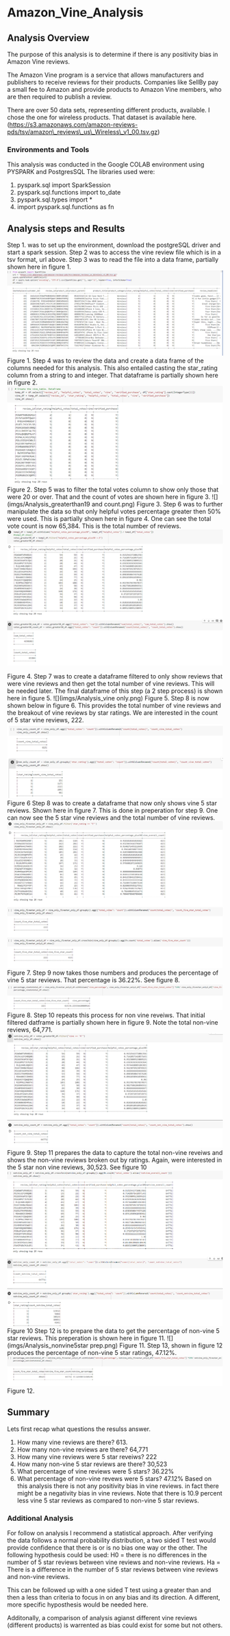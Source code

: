 # Amazon_Vine_Analysis
## Analysis Overview
The purpose of this analysis is to determine if there is any positivity bias in Amazon Vine reviews.

The Amazon Vine program is a service that allows manufacturers and publishers to receive reviews for their products. Companies like SellBy pay a small fee to Amazon and provide products to Amazon Vine members, who are then required to publish a review.

There are over 50 data sets, representing different products, available. I chose the one for wireless products. That dataset is available here. (https://s3.amazonaws.com/amazon-reviews-pds/tsv/amazon\_reviews\_us\_Wireless\_v1_00.tsv.gz)

### Environments and Tools
This analysis was conducted in the Google COLAB environment using PYSPARK and PostgresSQL
The libraries used were:
1. pyspark.sql import SparkSession
2. pyspark.sql.functions import to_date
3. pyspark.sql.types import *
4. import pyspark.sql.functions as fn
## Analysis steps and Results
Step 1. was to set up the environment, download the postgreSQL driver and start a spark session.
Step 2 was to access the vine review file which is in a tsv format, url above.
Step 3 was to read the file into a data frame, partially shown here in figure 1.
![](imgs/Analysis_maindf.png)
Figure 1.
Step 4 was to review the data and create a data frame of the columns needed for this analysis. This also entailed casting the star_rating column from a string to and integer. That dataframe is partially shown here in figure 2.
![](imgs/Analysis_vinedf.png)
Figure 2.
Step 5 was to filter the total votes column to show only those that were 20 or over. That and the count of votes are shown here in figure 3.
![](imgs/Analysis_greaterthan19 and count.png)
Figure 3.
Step 6 was to further manipulate the data so that only helpful votes percentage greater then 50% were used. This is partially shown here in figure 4. One can see the total vote count is now 65,384. This is the total number of reviews.
![](imgs/Analysis_helpfulvotes_greaterthen50.png)

Figure 4.
Step 7 was to create a dataframe filtered to only show reviews that were vine reviews and then get the total number of vine reviews. This will be needed later. The final dataframe of this step (a 2 step process) is shown here in figure 5.
![](imgs/Analysis_vine only.png)
Figure 5.
Step 8 is now shown below in figure 6. This provides the total number of vine reviews and the breakout of vine reviews by star ratings. We are interested in the count of 5 star vine reviews, 222.
![](imgs/Analysis_vine_counts.png)
Figure 6
Step 8 was to create a dataframe that now only shows vine 5 star reviews. Shown here in figure 7. This is done in preperation for step 9. One can now see the 5 star vine reviews and the total number of vine reviews.
![](imgs/Analysis_vine5star.png)
Figure 7.
Step 9 now takes those numbers and produces the percentage of vine 5 star reviews. That percentage is 36.22%. See figure 8. 
![](imgs/Analysis_vine5star_percentage.png)
Figure 8.
Step 10 repeats this process for non vine reveiws. That initial filtered datframe is partially shown here in figure 9. Note the total non-vine reviews, 64,771.
![](imgs/Analysisi_nonvinedf_count.png)
Figure 9.
Step 11 prepares the data to capture the total non-vine reveiws and shows the non-vine reviews broken out by ratings. Again, were interested in the 5 star non vine reviews, 30,523. See figure 10
![](imgs/Analysis_nonvineReviews_coutn_5star.png)
Figure 10
Step 12 is to prepare the data to get the percentage of non-vine 5 star reviews. This preperation is shown here in figure 11.
![](imgs/Analysis_nonvine5star prep.png)
Figure 11.
Step 13, shown in figure 12 produces the percentage of non-vine 5 star ratings, 47.12%.
![](imgs/Analysis_nonvine5star_percentage.png)
Figure 12.
## Summary
Lets first recap what questions the resulss answer.
1. How many vine reviews are there? 613.
2. How many non-vine reviews are there? 64,771
3. How many vine reviews were 5 star reveiws? 222
4. How many non-vine 5 star reviews are there? 30,523
5. What percentage of vine reviews were 5 stars? 36.22%
6. What percentage of non-vine revews were 5 stars? 47.12%
Based on this analysis there is not any positivity bias in vine reviews. in fact there might be a negativity bias in vine reviews. Note that there is 10.9 percent less vine 5 star reviews as compared to non-vine 5 star reviews.
### Additional Analysis
For follow on analysis I recommend a statistical approach. After verifying the data follows a normal probability distribution, a two sided T test would provide confidence that there is or is no bias one way or the other. The following hypothesis could be used:
H0 = there is no differences in the number of 5 star reviews between vine reviews and non-vine reviews.
Ha = There is a difference in the number of 5 star reviews between vine reviews and non-vine reviews.

This can be followed up with a one sided T test using a greater than and then a  less than criteria to focus in on any bias and its direction. A different, more specific hyposthesis would be needed here.

Additonally, a comparison of analysis agianst different vine reviews (different products) is warrented as bias could exist for some but not others.
